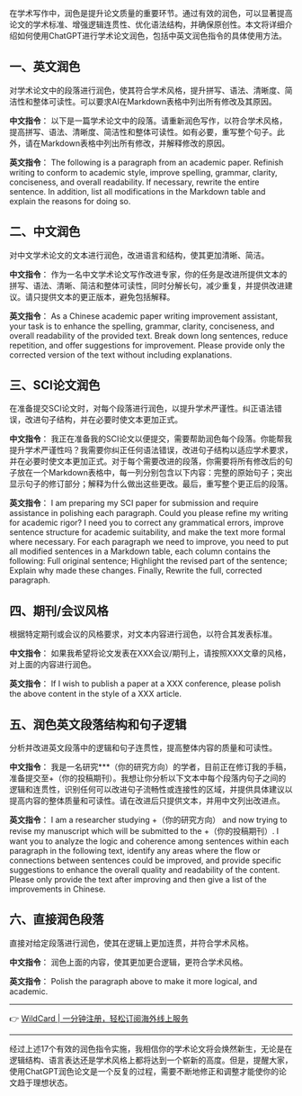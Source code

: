 在学术写作中，润色是提升论文质量的重要环节。通过有效的润色，可以显著提高论文的学术标准、增强逻辑连贯性、优化语法结构，并确保原创性。本文将详细介绍如何使用ChatGPT进行学术论文润色，包括中英文润色指令的具体使用方法。

## 一、英文润色

对学术论文中的段落进行润色，使其符合学术风格，提升拼写、语法、清晰度、简洁性和整体可读性。可以要求AI在Markdown表格中列出所有修改及其原因。

**中文指令**：
以下是一篇学术论文中的段落。请重新润色写作，以符合学术风格，提高拼写、语法、清晰度、简洁性和整体可读性。如有必要，重写整个句子。此外，请在Markdown表格中列出所有修改，并解释修改的原因。

**英文指令**：
The following is a paragraph from an academic paper. Refinish writing to conform to academic style, improve spelling, grammar, clarity, conciseness, and overall readability. If necessary, rewrite the entire sentence. In addition, list all modifications in the Markdown table and explain the reasons for doing so.

## 二、中文润色

对中文学术论文的文本进行润色，改进语言和结构，使其更加清晰、简洁。

**中文指令**：
作为一名中文学术论文写作改进专家，你的任务是改进所提供文本的拼写、语法、清晰、简洁和整体可读性，同时分解长句，减少重复，并提供改进建议。请只提供文本的更正版本，避免包括解释。

**英文指令**：
As a Chinese academic paper writing improvement assistant, your task is to enhance the spelling, grammar, clarity, conciseness, and overall readability of the provided text. Break down long sentences, reduce repetition, and offer suggestions for improvement. Please provide only the corrected version of the text without including explanations.

## 三、SCI论文润色

在准备提交SCI论文时，对每个段落进行润色，以提升学术严谨性。纠正语法错误，改进句子结构，并在必要时使文本更加正式。

**中文指令**：
我正在准备我的SCI论文以便提交，需要帮助润色每个段落。你能帮我提升学术严谨性吗？我需要你纠正任何语法错误，改进句子结构以适应学术要求，并在必要时使文本更加正式。对于每个需要改进的段落，你需要将所有修改后的句子放在一个Markdown表格中，每一列分别包含以下内容：完整的原始句子；突出显示句子的修订部分；解释为什么做出这些更改。最后，重写整个更正后的段落。

**英文指令**：
I am preparing my SCI paper for submission and require assistance in polishing each paragraph. Could you please refine my writing for academic rigor? I need you to correct any grammatical errors, improve sentence structure for academic suitability, and make the text more formal where necessary. For each paragraph we need to improve, you need to put all modified sentences in a Markdown table, each column contains the following: Full original sentence; Highlight the revised part of the sentence; Explain why made these changes. Finally, Rewrite the full, corrected paragraph.

## 四、期刊/会议风格

根据特定期刊或会议的风格要求，对文本内容进行润色，以符合其发表标准。

**中文指令**：
如果我希望将论文发表在XXX会议/期刊上，请按照XXX文章的风格，对上面的内容进行润色。

**英文指令**：
If I wish to publish a paper at a XXX conference, please polish the above content in the style of a XXX article.

## 五、润色英文段落结构和句子逻辑

分析并改进英文段落中的逻辑和句子连贯性，提高整体内容的质量和可读性。

**中文指令**：
我是一名研究***（你的研究方向）的学者，目前正在修订我的手稿，准备提交至+（你的投稿期刊）。我想让你分析以下文本中每个段落内句子之间的逻辑和连贯性，识别任何可以改进句子流畅性或连接性的区域，并提供具体建议以提高内容的整体质量和可读性。请在改进后只提供文本，并用中文列出改进点。

**英文指令**：
I am a researcher studying +（你的研究方向） and now trying to revise my manuscript which will be submitted to the +（你的投稿期刊）. I want you to analyze the logic and coherence among sentences within each paragraph in the following text, identify any areas where the flow or connections between sentences could be improved, and provide specific suggestions to enhance the overall quality and readability of the content. Please only provide the text after improving and then give a list of the improvements in Chinese.

## 六、直接润色段落

直接对给定段落进行润色，使其在逻辑上更加连贯，并符合学术风格。

**中文指令**：
润色上面的内容，使其更加更合逻辑，更符合学术风格。

**英文指令**：
Polish the paragraph above to make it more logical, and academic.

---

👉 [WildCard | 一分钟注册，轻松订阅海外线上服务](https://bit.ly/bewildcard)

---

经过上述17个有效的润色指令实施，我相信你的学术论文将会焕然新生，无论是在逻辑结构、语言表达还是学术风格上都将达到一个崭新的高度。但是，提醒大家，使用ChatGPT润色论文是一个反复的过程，需要不断地修正和调整才能使你的论文趋于理想状态。